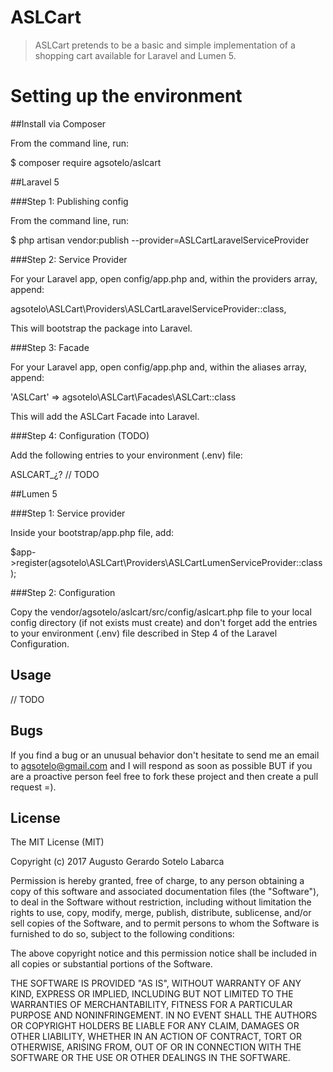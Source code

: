 # ASLCart

> ASLCart pretends to be a basic and simple implementation of a shopping cart available for Laravel and Lumen 5.

# Setting up the environment

##Install via Composer

From the command line, run:

$ composer require agsotelo/aslcart

##Laravel 5

###Step 1: Publishing config

From the command line, run:

$ php artisan vendor:publish --provider=ASLCartLaravelServiceProvider

###Step 2: Service Provider

For your Laravel app, open config/app.php and, within the providers array, append:

agsotelo\ASLCart\Providers\ASLCartLaravelServiceProvider::class,

This will bootstrap the package into Laravel.

###Step 3: Facade

For your Laravel app, open config/app.php and, within the aliases array, append:

'ASLCart' => agsotelo\ASLCart\Facades\ASLCart::class

This will add the ASLCart Facade into Laravel.

###Step 4: Configuration (TODO)

Add the following entries to your environment (.env) file:

ASLCART_¿? // TODO

##Lumen 5

###Step 1: Service provider

Inside your bootstrap/app.php file, add:

$app->register(agsotelo\ASLCart\Providers\ASLCartLumenServiceProvider::class);

###Step 2: Configuration

Copy the vendor/agsotelo/aslcart/src/config/aslcart.php file to your local config directory (if not exists must create) and don't forget add the entries to your environment (.env) file described in Step 4 of the Laravel Configuration.

## Usage

// TODO

## Bugs

If you find a bug or an unusual behavior don't hesitate to send me an email to <agsotelo@gmail.com> and I will respond as soon as possible BUT if you are a proactive person feel free to fork these project and then create a pull request =).

## License

The MIT License (MIT)

Copyright (c) 2017 Augusto Gerardo Sotelo Labarca

Permission is hereby granted, free of charge, to any person obtaining a copy
of this software and associated documentation files (the "Software"), to deal
in the Software without restriction, including without limitation the rights
to use, copy, modify, merge, publish, distribute, sublicense, and/or sell
copies of the Software, and to permit persons to whom the Software is
furnished to do so, subject to the following conditions:

The above copyright notice and this permission notice shall be included in all
copies or substantial portions of the Software.

THE SOFTWARE IS PROVIDED "AS IS", WITHOUT WARRANTY OF ANY KIND, EXPRESS OR
IMPLIED, INCLUDING BUT NOT LIMITED TO THE WARRANTIES OF MERCHANTABILITY,
FITNESS FOR A PARTICULAR PURPOSE AND NONINFRINGEMENT. IN NO EVENT SHALL THE
AUTHORS OR COPYRIGHT HOLDERS BE LIABLE FOR ANY CLAIM, DAMAGES OR OTHER
LIABILITY, WHETHER IN AN ACTION OF CONTRACT, TORT OR OTHERWISE, ARISING FROM,
OUT OF OR IN CONNECTION WITH THE SOFTWARE OR THE USE OR OTHER DEALINGS IN THE
SOFTWARE.
